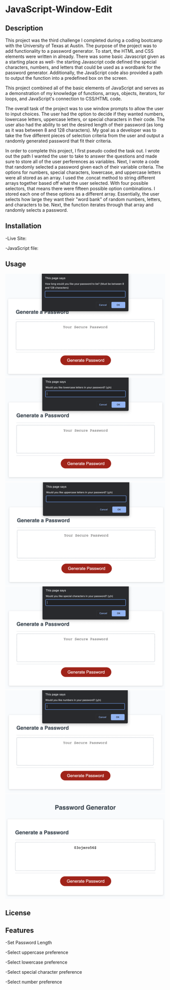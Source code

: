 # JavaScript-Window-Edit

## Description
This project was the third challenge I completed during a coding bootcamp with the University of Texas at Austin. The purpose of the project was to add functionality to a password generator. To start, the HTML and CSS elements were written in already. There was some basic Javascript given as a starting place as well- the starting Javascript code defined the special characters, numbers, and letters that could be used as a wordbank for the password generator. Additionally, the JavaScript code also provided a path to output the function into a predefined box on the screen.

This project combined all of the basic elements of JavaScript and serves as a demonstration of my knowledge of functions, arrays, objects, iterators, for loops, and JavaScript's connection to CSS/HTML code.

The overall task of the project was to use window prompts to allow the user to input choices. The user had the option to decide if they wanted numbers, lowercase letters, uppercase letters, or special characters in their code. The user also had the ability to set the desired length of their password (as long as it was between 8 and 128 characters). My goal as a developer was to take the five different pieces of selection criteria from the user and output a randomly generated password that fit their criteria.

In order to complete this project, I first pseudo coded the task out. I wrote out the path I wanted the user to take to answer the questions and made sure to store all of the user perferences as variables. Next, I wrote a code that randomly selected a password given each of their variable criteria. The options for numbers, special characters, lowercase, and uppercase letters were all stored as an array. I used the .concat method to string different arrays together based off what the user selected. With four possible selectors, that means there were fifteen possible option combinations. I stored each one of these options as a different array. Essentially, the user selects how large they want their "word bank" of random numbers, letters, and characters to be. Next, the function iterates through that array and randomly selects a password.

## Installation

-Live Site:

-JavaScript file:

## Usage
![Selector 1](images/Screen%20Shot%202022-09-30%20at%2010.12.12%20PM.png)
![Selector 2](images/Screen%20Shot%202022-09-30%20at%2010.12.26%20PM.png)
![Selector 3](images/Screen%20Shot%202022-09-30%20at%2010.12.36%20PM.png)
![Selector 4](images/Screen%20Shot%202022-09-30%20at%2010.12.49%20PM.png)
![Selector 5](images/Screen%20Shot%202022-09-30%20at%2010.12.58%20PM.png)
![Result](images/Screen%20Shot%202022-09-30%20at%2010.13.09%20PM.png)

## License

## Features

-Set Password Length

-Select uppercase preference

-Select lowercase preference

-Select special character preference

-Select number preference